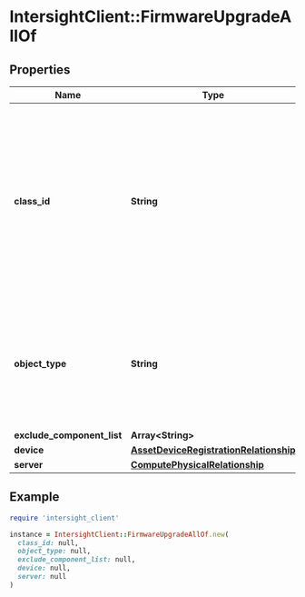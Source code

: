 # IntersightClient::FirmwareUpgradeAllOf

## Properties

| Name | Type | Description | Notes |
| ---- | ---- | ----------- | ----- |
| **class_id** | **String** | The fully-qualified name of the instantiated, concrete type. This property is used as a discriminator to identify the type of the payload when marshaling and unmarshaling data. | [default to &#39;firmware.Upgrade&#39;] |
| **object_type** | **String** | The fully-qualified name of the instantiated, concrete type. The value should be the same as the &#39;ClassId&#39; property. | [default to &#39;firmware.Upgrade&#39;] |
| **exclude_component_list** | **Array&lt;String&gt;** |  | [optional] |
| **device** | [**AssetDeviceRegistrationRelationship**](AssetDeviceRegistrationRelationship.md) |  | [optional] |
| **server** | [**ComputePhysicalRelationship**](ComputePhysicalRelationship.md) |  | [optional] |

## Example

```ruby
require 'intersight_client'

instance = IntersightClient::FirmwareUpgradeAllOf.new(
  class_id: null,
  object_type: null,
  exclude_component_list: null,
  device: null,
  server: null
)
```

